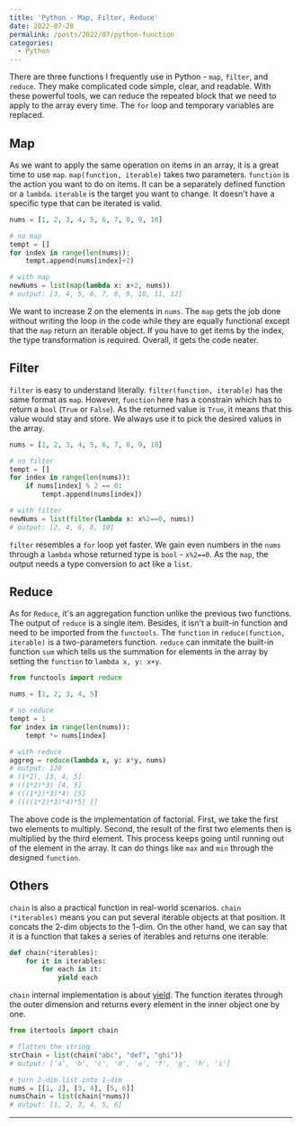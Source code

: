 ```yaml
---
title: 'Python - Map, Filter, Reduce'
date: 2022-07-28
permalink: /posts/2022/07/python-function
categories: 
  - Python
---
```


There are three functions I frequently use in Python - `map`, `filter`, and `reduce`. They make complicated code simple, clear, and readable. With these powerful tools, we can reduce the repeated block that we need to apply to the array every time. The `for` loop and temporary variables are replaced.

## Map

As we want to apply the same operation on items in an array, it is a great time to use `map`. `map(function, iterable)` takes two parameters. `function` is the action you want to do on items. It can be a separately defined function or a `lambda`. `iterable` is the target you want to change. It doesn't have a specific type that can be iterated is valid.

```python
nums = [1, 2, 3, 4, 5, 6, 7, 8, 9, 10]

# no map
tempt = []
for index in range(len(nums)):
    tempt.append(nums[index]+2)

# with map
newNums = list(map(lambda x: x+2, nums))
# output: [3, 4, 5, 6, 7, 8, 9, 10, 11, 12]

```
We want to increase 2 on the elements in `nums`. The `map` gets the job done without writing the loop in the code while they are equally functional except that the `map` return an iterable object. If you have to get items by the index, the type transformation is required. Overall, it gets the code neater.

## Filter

`filter` is easy to understand literally. `filter(function, iterable)` has the same format as `map`. However, `function` here has a constrain which has to return a `bool` (`True` or `False`). As the returned value is `True`, it means that this value would stay and store. We always use it to pick the desired values in the array.

```python
nums = [1, 2, 3, 4, 5, 6, 7, 8, 9, 10]

# no filter
tempt = []
for index in range(len(nums)):
    if nums[index] % 2 == 0:
        tempt.append(nums[index])

# with filter
newNums = list(filter(lambda x: x%2==0, nums))
# output: [2, 4, 6, 8, 10]

```
`filter` resembles a `for` loop yet faster. We gain even numbers in the `nums` through a `lambda` whose returned type is `bool` - `x%2==0`. As the `map`, the output needs a type conversion to act like a `list`.

## Reduce

As for `Reduce`, it's an aggregation function unlike the previous two functions. The output of `reduce` is a single item. Besides, it isn't a built-in function and need to be imported from the `functools`. The `function` in `reduce(function, iterable)` is a two-parameters function. `reduce` can inmitate the built-in function `sum` which tells us the summation for elements in the array by setting the `function` to `lambda x, y: x+y`.
```python
from functools import reduce

nums = [1, 2, 3, 4, 5]

# no reduce
tempt = 1
for index in range(len(nums)):
    tempt *= nums[index]

# with reduce
aggreg = reduce(lambda x, y: x*y, nums)
# output: 120
# (1*2), [3, 4, 5]
# ((1*2)*3) [4, 5]
# (((1*2)*3)*4) [5]
# ((((1*2)*3)*4)*5) []

```
The above code is the implementation of factorial. First, we take the first two elements to multiply. Second, the result of the first two elements then is multiplied by the third element. This process keeps going until running out of the element in the array. It can do things like `max` and `min` through the designed `function`.

## Others

`chain` is also a practical function in real-world scenarios. `chain (*iterables)` means you can put several iterable objects at that position. It concats the 2-dim objects to the 1-dim. On the other hand, we can say that it is a function that takes a series of iterables and returns one iterable.
```python
def chain(*iterables):
    for it in iterables:
        for each in it:
            yield each
```
`chain` internal implementation is about [yield](/posts/2022/07/python-yield_function). The function iterates through the outer dimension and returns every element in the inner object one by one.

```python
from itertools import chain

# flatten the string
strChain = list(chain("abc", "def", "ghi"))
# output: ['a', 'b', 'c', 'd', 'e', 'f', 'g', 'h', 'i']

# turn 2-dim list into 1-dim
nums = [[1, 2], [3, 4], [5, 6]]
numsChain = list(chain(*nums))
# output: [1, 2, 3, 4, 5, 6]

```

------